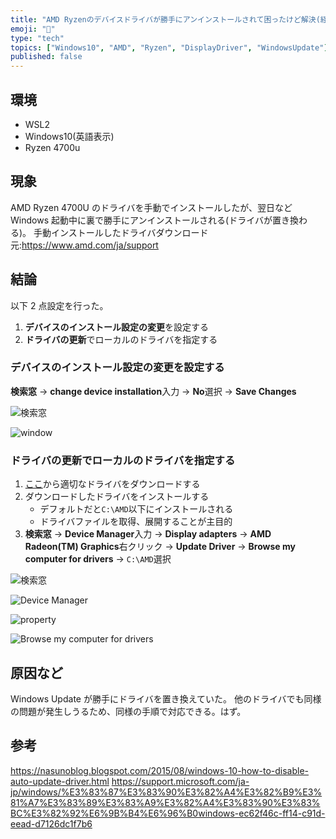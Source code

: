 ```yaml
---
title: "AMD Ryzenのデバイスドライバが勝手にアンインストールされて困ったけど解決(経過観察中)した話"
emoji: "🤖"
type: "tech"
topics: ["Windows10", "AMD", "Ryzen", "DisplayDriver", "WindowsUpdate"]
published: false
---
```


## 環境

- WSL2
- Windows10(英語表示)
- Ryzen 4700u

## 現象

AMD Ryzen 4700U のドライバを手動でインストールしたが、翌日など Windows 起動中に裏で勝手にアンインストールされる(ドライバが置き換わる)。
手動インストールしたドライバダウンロード元:<https://www.amd.com/ja/support>

## 結論

以下 2 点設定を行った。

1. **デバイスのインストール設定の変更**を設定する
2. **ドライバの更新**でローカルのドライバを指定する

### **デバイスのインストール設定の変更**を設定する

**検索窓** -> **change device installation**入力 -> **No**選択 -> **Save Changes**

![検索窓](https://storage.googleapis.com/zenn-user-upload/69b072ad9311-20220221.png)

![window](https://storage.googleapis.com/zenn-user-upload/f039966213d4-20220221.png)

### **ドライバの更新**でローカルのドライバを指定する

1. [ここ](https://www.amd.com/ja/support)から適切なドライバをダウンロードする
2. ダウンロードしたドライバをインストールする
   - デフォルトだと`C:\AMD`以下にインストールされる
   - ドライバファイルを取得、展開することが主目的
3. **検索窓** -> **Device Manager**入力 -> **Display adapters** -> **AMD Radeon(TM) Graphics**右クリック -> **Update Driver** -> **Browse my computer for drivers** -> `C:\AMD`選択

![検索窓](https://storage.googleapis.com/zenn-user-upload/4e4de967eb24-20220221.png)

![Device Manager](https://storage.googleapis.com/zenn-user-upload/0522924d6034-20220221.png)

![property](https://storage.googleapis.com/zenn-user-upload/25d88e464157-20220221.png)

![Browse my computer for drivers](https://storage.googleapis.com/zenn-user-upload/dcbb35fdd185-20220221.png)

## 原因など

Windows Update が勝手にドライバを置き換えていた。
他のドライバでも同様の問題が発生しうるため、同様の手順で対応できる。はず。

## 参考

<https://nasunoblog.blogspot.com/2015/08/windows-10-how-to-disable-auto-update-driver.html>
<https://support.microsoft.com/ja-jp/windows/%E3%83%87%E3%83%90%E3%82%A4%E3%82%B9%E3%81%A7%E3%83%89%E3%83%A9%E3%82%A4%E3%83%90%E3%83%BC%E3%82%92%E6%9B%B4%E6%96%B0windows-ec62f46c-ff14-c91d-eead-d7126dc1f7b6>
